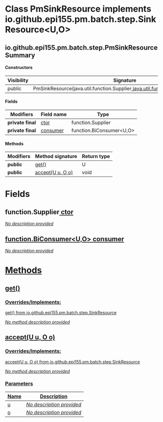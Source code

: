 Class PmSinkResource implements io.github.epi155.pm.batch.step.SinkResource<U,O>
================================================================================


io.github.epi155.pm.batch.step.PmSinkResource Summary
-------
#### Constructors
| Visibility | Signature                                                                         |
| ---------- | --------------------------------------------------------------------------------- |
| public     | PmSinkResource(java.util.function.Supplier<U>,java.util.function.BiConsumer<U,O>) |
#### Fields
| Modifiers         | Field name                                          | Type                     |
| ----------------- | --------------------------------------------------- | ------------------------ |
| **private final** | [ctor](#javautilfunctionsupplieru-ctor)             | function.Supplier<U>     |
| **private final** | [consumer](#javautilfunctionbiconsumeru-o-consumer) | function.BiConsumer<U,O> |
#### Methods
| Modifiers  | Method signature                   | Return type |
| ---------- | ---------------------------------- | ----------- |
| **public** | [get()](#get)                      | U           |
| **public** | [accept(U u, O o)](#acceptu-u-o-o) | void        |

Fields
======
function.Supplier<U> ctor
-----------------------------------
*No description provided*


function.BiConsumer<U,O> consumer
-------------------------------------------
*No description provided*


Methods
=======
get()
-----
### Overrides/Implements:
get() from io.github.epi155.pm.batch.step.SinkResource

*No method description provided*


accept(U u, O o)
----------------
### Overrides/Implements:
accept(U u, O o) from io.github.epi155.pm.batch.step.SinkResource

*No method description provided*

### Parameters

| Name | Description               |
| ---- | ------------------------- |
| u    | *No description provided* |
| o    | *No description provided* |

